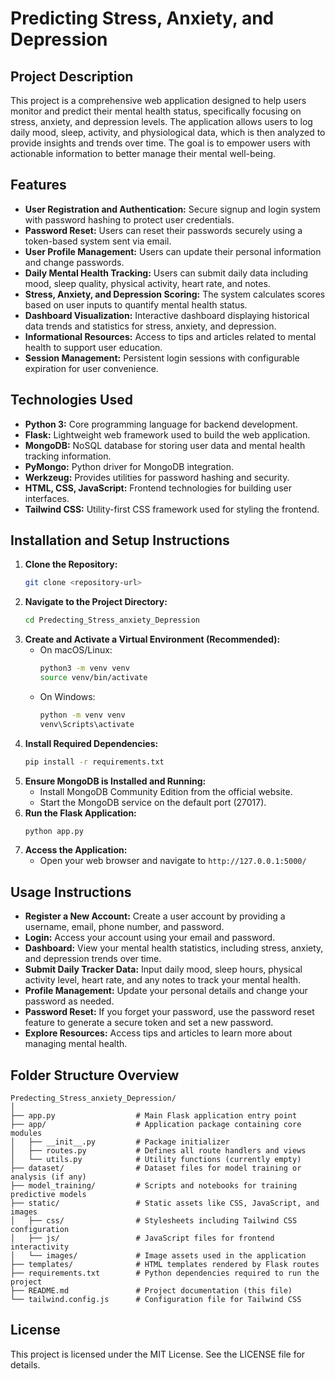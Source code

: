 # Predicting Stress, Anxiety, and Depression

## Project Description
This project is a comprehensive web application designed to help users monitor and predict their mental health status, specifically focusing on stress, anxiety, and depression levels. The application allows users to log daily mood, sleep, activity, and physiological data, which is then analyzed to provide insights and trends over time. The goal is to empower users with actionable information to better manage their mental well-being.

## Features
- **User Registration and Authentication:** Secure signup and login system with password hashing to protect user credentials.
- **Password Reset:** Users can reset their passwords securely using a token-based system sent via email.
- **User Profile Management:** Users can update their personal information and change passwords.
- **Daily Mental Health Tracking:** Users can submit daily data including mood, sleep quality, physical activity, heart rate, and notes.
- **Stress, Anxiety, and Depression Scoring:** The system calculates scores based on user inputs to quantify mental health status.
- **Dashboard Visualization:** Interactive dashboard displaying historical data trends and statistics for stress, anxiety, and depression.
- **Informational Resources:** Access to tips and articles related to mental health to support user education.
- **Session Management:** Persistent login sessions with configurable expiration for user convenience.

## Technologies Used
- **Python 3:** Core programming language for backend development.
- **Flask:** Lightweight web framework used to build the web application.
- **MongoDB:** NoSQL database for storing user data and mental health tracking information.
- **PyMongo:** Python driver for MongoDB integration.
- **Werkzeug:** Provides utilities for password hashing and security.
- **HTML, CSS, JavaScript:** Frontend technologies for building user interfaces.
- **Tailwind CSS:** Utility-first CSS framework used for styling the frontend.

## Installation and Setup Instructions
1. **Clone the Repository:**
   ```bash
   git clone <repository-url>
   ```
2. **Navigate to the Project Directory:**
   ```bash
   cd Predecting_Stress_anxiety_Depression
   ```
3. **Create and Activate a Virtual Environment (Recommended):**
   - On macOS/Linux:
     ```bash
     python3 -m venv venv
     source venv/bin/activate
     ```
   - On Windows:
     ```bash
     python -m venv venv
     venv\Scripts\activate
     ```
4. **Install Required Dependencies:**
   ```bash
   pip install -r requirements.txt
   ```
5. **Ensure MongoDB is Installed and Running:**
   - Install MongoDB Community Edition from the official website.
   - Start the MongoDB service on the default port (27017).
6. **Run the Flask Application:**
   ```bash
   python app.py
   ```
7. **Access the Application:**
   - Open your web browser and navigate to `http://127.0.0.1:5000/`

## Usage Instructions
- **Register a New Account:** Create a user account by providing a username, email, phone number, and password.
- **Login:** Access your account using your email and password.
- **Dashboard:** View your mental health statistics, including stress, anxiety, and depression trends over time.
- **Submit Daily Tracker Data:** Input daily mood, sleep hours, physical activity level, heart rate, and any notes to track your mental health.
- **Profile Management:** Update your personal details and change your password as needed.
- **Password Reset:** If you forget your password, use the password reset feature to generate a secure token and set a new password.
- **Explore Resources:** Access tips and articles to learn more about managing mental health.

## Folder Structure Overview
```
Predecting_Stress_anxiety_Depression/
│
├── app.py                  # Main Flask application entry point
├── app/                    # Application package containing core modules
│   ├── __init__.py         # Package initializer
│   ├── routes.py           # Defines all route handlers and views
│   └── utils.py            # Utility functions (currently empty)
├── dataset/                # Dataset files for model training or analysis (if any)
├── model_training/         # Scripts and notebooks for training predictive models
├── static/                 # Static assets like CSS, JavaScript, and images
│   ├── css/                # Stylesheets including Tailwind CSS configuration
│   ├── js/                 # JavaScript files for frontend interactivity
│   └── images/             # Image assets used in the application
├── templates/              # HTML templates rendered by Flask routes
├── requirements.txt        # Python dependencies required to run the project
├── README.md               # Project documentation (this file)
└── tailwind.config.js      # Configuration file for Tailwind CSS
```

## License
This project is licensed under the MIT License. See the LICENSE file for details.
